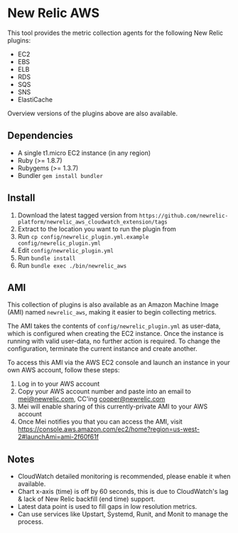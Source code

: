 # New Relic AWS

This tool provides the metric collection agents for the following New Relic plugins:

- EC2
- EBS
- ELB
- RDS
- SQS
- SNS
- ElastiCache

Overview versions of the plugins above are also available.

## Dependencies
- A single t1.micro EC2 instance (in any region)
- Ruby (>= 1.8.7)
- Rubygems (>= 1.3.7)
- Bundler `gem install bundler`

## Install
1. Download the latest tagged version from `https://github.com/newrelic-platform/newrelic_aws_cloudwatch_extension/tags`
2. Extract to the location you want to run the plugin from
3. Run `cp config/newrelic_plugin.yml.example config/newrelic_plugin.yml`
4. Edit `config/newrelic_plugin.yml`
5. Run `bundle install`
6. Run `bundle exec ./bin/newrelic_aws`

## AMI
This collection of plugins is also available as an Amazon Machine Image (AMI) named `newrelic_aws`, making it easier to begin collecting metrics.

The AMI takes the contents of `config/newrelic_plugin.yml` as user-data, which is configured when creating the EC2 instance.
Once the instance is running with valid user-data, no further action is required.
To change the configuration, terminate the current instance and create another.

To access this AMI via the AWS EC2 console and launch an instance in your own AWS account, follow these steps:

1. Log in to your AWS account
2. Copy your AWS account number and paste into an email to mei@newrelic.com, CC'ing cooper@newrelic.com
3. Mei will enable sharing of this currently-private AMI to your AWS account
4. Once Mei notifies you that you can access the AMI, visit https://console.aws.amazon.com/ec2/home?region=us-west-2#launchAmi=ami-2f60f61f

## Notes

- CloudWatch detailed monitoring is recommended, please enable it when available.
- Chart x-axis (time) is off by 60 seconds, this is due to CloudWatch's lag & lack of New Relic backfill (end time) support.
- Latest data point is used to fill gaps in low resolution metrics.
- Can use services like Upstart, Systemd, Runit, and Monit to manage the process.
